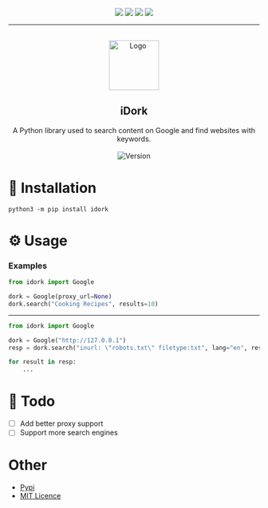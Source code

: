 <div id="top"></div>
<p align="center">
  <img src="https://img.shields.io/github/contributors/w4ne/iDork.svg?style=for-the-badge"/>
  <img src="https://img.shields.io/github/forks/w4ne/iDork.svg?style=for-the-badge"/>
  <img src="https://img.shields.io/github/stars/w4ne/iDork.svg?style=for-the-badge"/>
  <img src="https://img.shields.io/github/issues/w4ne/iDork.svg?style=for-the-badge"/>
</p>
  
---------------------------------------
  
<br/>
<div align="center">
  <a href="https://github.com/w4ne/iDork">
    <img src="https://www.radarfirst.com/wp-content/uploads/2019/12/RadarFirst-Icon-1.png" alt="Logo" width="100" height="100">
  </a>
  
  <h2 align="center">iDork</h3>

  <p align="center">
    A Python library used to search content on Google and find websites with keywords.
    <br />
    <br />
    <img src="https://img.shields.io/badge/Version-1.0.0-7DCDE3?style=for-the-badge" alt="Version">
  </p>
</div>
  
# 🔨 Installation
```
python3 -m pip install idork
```

# ⚙️ Usage
### Examples
```python
from idork import Google

dork = Google(proxy_url=None)
dork.search("Cooking Recipes", results=10)
```

---

```python
from idork import Google

dork = Google("http://127.0.0.1")
resp = dork.search("inurl: \"robots.txt\" filetype:txt", lang="en", results=100)

for result in resp:
    ...
```

# 📝 Todo
* [ ] Add better proxy support
* [ ] Support more search engines

# Other
* [Pypi](https://pypi.org/project/idork/1.0.0/)
* [MIT Licence](https://github.com/w4ne/iDork/blob/main/LICENCE)
